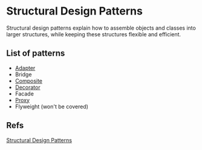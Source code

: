 # **Structural Design Patterns**

Structural design patterns explain how to assemble objects and classes into larger structures, while keeping these structures flexible and efficient.

## List of patterns
- [Adapter](./patterns/adapter-pattern.md)
- Bridge
- [Composite](./patterns/composite-pattern.md)
- [Decorator](./patterns/decorator-pattern.md)
- Facade
- [Proxy](./patterns/proxy-pattern.md)
- Flyweight (won't be covered)


## Refs
[Structural Design Patterns](https://refactoring.guru/design-patterns/structural-patterns)
